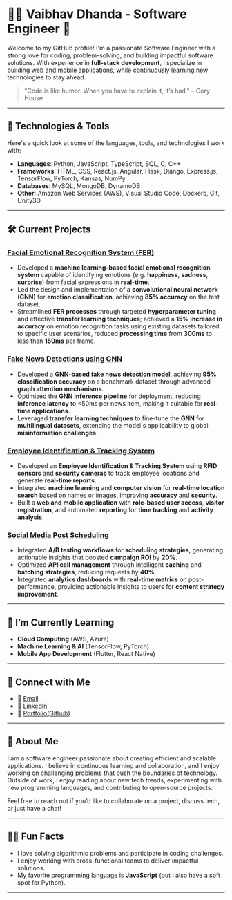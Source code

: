# 👨‍💻 Vaibhav Dhanda - Software Engineer 🚀

Welcome to my GitHub profile! I'm a passionate Software Engineer with a strong love for coding, problem-solving, and building impactful software solutions. With experience in **full-stack development**, I specialize in building web and mobile applications, while continuously learning new technologies to stay ahead.

> "Code is like humor. When you have to explain it, it’s bad." – Cory House

---

## 🔧 Technologies & Tools

Here's a quick look at some of the languages, tools, and technologies I work with:

- **Languages**: Python, JavaScript, TypeScript, SQL, C, C++
- **Frameworks**: HTML, CSS, React.js, Angular, Flask, Django, Express.js, TensorFlow, PyTorch, Kansas, NumPy
- **Databases**: MySQL, MongoDB, DynamoDB
- **Other**: Amazon Web Services (AWS), Visual Studio Code, Dockers, Git, Unity3D


---

## 🛠️ Current Projects

### [Facial Emotional Recognition System (FER)](https://github.com/vdhanda22/Facial-Emotional-Recognition-System--FER-)
- Developed a **machine learning-based facial emotional recognition system** capable of identifying emotions (e.g. **happiness**, **sadness**, **surprise**) from facial expressions in **real-time**.
- Led the design and implementation of a **convolutional neural network (CNN)** for **emotion classification**, achieving **85% accuracy** on the test dataset.
- Streamlined **FER processes** through targeted **hyperparameter tuning** and effective **transfer learning techniques**; achieved a **15% increase in accuracy** on emotion recognition tasks using existing datasets tailored to specific user scenarios, reduced **processing time** from **300ms** to less than **150ms** per frame.


### [Fake News Detections using GNN](https://github.com/vdhanda22/Fake-News-Detections-using-GNN)
- Developed a **GNN-based fake news detection model**, achieving **95% classification accuracy** on a benchmark dataset through advanced **graph attention mechanisms**.
- Optimized the **GNN inference pipeline** for deployment, reducing **inference latency** to <50ms per news item, making it suitable for **real-time applications**.
- Leveraged **transfer learning techniques** to fine-tune the **GNN** for **multilingual datasets**, extending the model's applicability to global **misinformation challenges**.


### [Employee Identification & Tracking System](https://github.com/vdhanda22/employee-identification-tracking-system)
- Developed an **Employee Identification & Tracking System** using **RFID sensors** and **security cameras** to track employee locations and generate **real-time reports**.
- Integrated **machine learning** and **computer vision** for **real-time location search** based on names or images, improving **accuracy** and **security**.
- Built a **web and mobile application** with **role-based user access**, **visitor registration**, and automated **reporting** for **time tracking** and **activity analysis**.


### [Social Media Post Scheduling](https://github.com/vdhanda22/Social-Media-Post-Scheduling)
- Integrated **A/B testing workflows** for **scheduling strategies**, generating actionable insights that boosted **campaign ROI** by **20%**.
- Optimized **API call management** through intelligent **caching** and **batching strategies**, reducing requests by **40%**.
- Integrated **analytics dashboards** with **real-time metrics** on post-performance, providing actionable insights to users for **content strategy improvement**.


---

<!--## 📈 GitHub Stats

![Vaibhav's GitHub stats](https://github-readme-stats.vercel.app/api?username=vaibhavdhanda&show_icons=true&hide_title=true&count_private=true&hide=prs&theme=radical)

---                       -->

## 🌱 I’m Currently Learning
- **Cloud Computing** (AWS, Azure)
- **Machine Learning & AI** (TensorFlow, PyTorch)
- **Mobile App Development** (Flutter, React Native)

---

## 🔗 Connect with Me

- 📧 [Email](dhandavaibhav02@gmail.com)
- 🔗 [LinkedIn](https://www.linkedin.com/in/vaibhavdhanda1/)
- 💼 [Portfolio(Github)](https://github.com/dashboard)

---

## 💬 About Me

I am a software engineer passionate about creating efficient and scalable applications. I believe in continuous learning and collaboration, and I enjoy working on challenging problems that push the boundaries of technology. Outside of work, I enjoy reading about new tech trends, experimenting with new programming languages, and contributing to open-source projects.

Feel free to reach out if you’d like to collaborate on a project, discuss tech, or just have a chat!

---

## 👨‍💻 Fun Facts

- I love solving algorithmic problems and participate in coding challenges.
- I enjoy working with cross-functional teams to deliver impactful solutions.
- My favorite programming language is **JavaScript** (but I also have a soft spot for Python).

---
